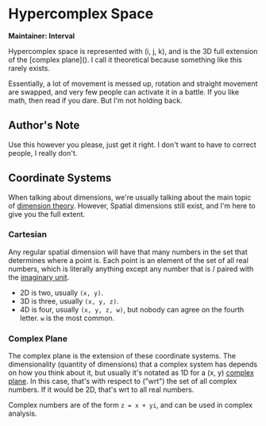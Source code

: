 # Hypercomplex Space

**Maintainer: Interval**

<tldr>
Hypercomplex space is represented with (i, j, k), and is the 3D full extension of the [complex plane]().
I call it theoretical because something like this rarely exists.

Essentially, a lot of movement is messed up, rotation and straight movement are swapped, and very few people can activate it in a battle.
If you like math, then read if you dare. But I'm not holding back.
</tldr>

## Author's Note

Use this however you please, just get it right.
I don't want to have to correct people, I really don't.

## Coordinate Systems

When talking about dimensions, we're usually talking about the main topic of [dimension theory](DimT.md).
However, Spatial dimensions still exist, and I'm here to give you the full extent.

### Cartesian

Any regular spatial dimension will have that many numbers in the set that determines where a point is.
Each point is an element of the set of all real numbers, which is literally anything except any number that is / paired with the [imaginary unit](https://en.wikipedia.org/wiki/Imaginary_unit).

* 2D is two, usually `(x, y)`.
* 3D is three, usually `(x, y, z)`.
* 4D is four, usually `(x, y, z, w)`, but nobody can agree on the fourth letter. `w` is the most common.

### Complex Plane

The complex plane is the extension of these coordinate systems.
The dimensionality (quantity of dimensions) that a complex system has depends on how you think about it, but usually it's notated as 1D for a (x, y) [complex plane](https://en.wikipedia.org/wiki/Complex_plane).
In this case, that's with respect to ("wrt") the set of all complex numbers. If it would be 2D, that's wrt to all real numbers.

Complex numbers are of the form `z = x + yi`, and can be used in complex analysis.